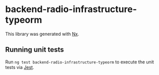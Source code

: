 # backend-radio-infrastructure-typeorm

This library was generated with [Nx](https://nx.dev).

## Running unit tests

Run `ng test backend-radio-infrastructure-typeorm` to execute the unit tests via [Jest](https://jestjs.io).
